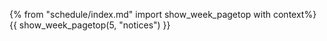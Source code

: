 {% from "schedule/index.md" import show_week_pagetop with context%}
{{ show_week_pagetop(5, "notices") }}

